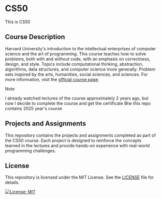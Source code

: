 # CS50

This is CS50

## Course Description

Harvard University's introduction to the intellectual enterprises of computer science and the art of programming. This course teaches how to solve problems, both with and without code, with an emphasis on correctness, design, and style. Topics include computational thinking, abstraction, algorithms, data structures, and computer science more generally. Problem sets inspired by the arts, humanities, social sciences, and sciences.
For more information, visit the [official course page](https://cs50.harvard.edu/x/2025/).

> [!NOTE]
> I already watched lectures of the course approximately 2 years ago, but now I decide to complete the course and get the certificate
> Btw this repo contains 2025 year's course

## Projects and Assignments

This repository contains the projects and assignments completed as part of the CS50 course. Each project is designed to reinforce the concepts learned in the lectures and provide hands-on experience with real-world programming challenges.

## License

This repository is licensed under the MIT License. See the [LICENSE](LICENSE) file for details.

[![License: MIT](https://img.shields.io/badge/License-MIT-yellow.svg)](https://opensource.org/licenses/MIT)
